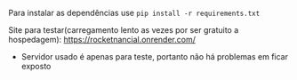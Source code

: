 Para instalar as dependências use `pip install -r requirements.txt`

Site para testar(carregamento lento as vezes por ser gratuito a hospedagem): https://rocketnancial.onrender.com/ 
* Servidor usado é apenas para teste, portanto não há problemas em ficar exposto
